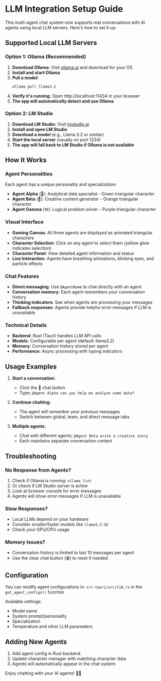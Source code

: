 # LLM Integration Setup Guide

This multi-agent chat system now supports real conversations with AI agents using local LLM servers. Here's how to set it up:

## Supported Local LLM Servers

### Option 1: Ollama (Recommended)
1. **Download Ollama**: Visit [ollama.ai](https://ollama.ai) and download for your OS
2. **Install and start Ollama**
3. **Pull a model**:
   ```bash
   ollama pull llama3.2
   ```
4. **Verify it's running**: Open http://localhost:11434 in your browser
5. **The app will automatically detect and use Ollama**

### Option 2: LM Studio
1. **Download LM Studio**: Visit [lmstudio.ai](https://lmstudio.ai)
2. **Install and open LM Studio**
3. **Download a model** (e.g., Llama 3.2 or similar)
4. **Start the local server** (usually on port 1234)
5. **The app will fall back to LM Studio if Ollama is not available**

## How It Works

### Agent Personalities
Each agent has a unique personality and specialization:

- **Agent Alpha** (🧠): Analytical data specialist - Green triangular character
- **Agent Beta** (🎨): Creative content generator - Orange triangular character  
- **Agent Gamma** (⚙️): Logical problem solver - Purple triangular character

### Visual Interface
- **Gaming Canvas**: All three agents are displayed as animated triangular characters
- **Character Selection**: Click on any agent to select them (yellow glow indicates selection)
- **Character Panel**: View detailed agent information and status
- **Live Interaction**: Agents have breathing animations, blinking eyes, and particle effects

### Chat Features
- **Direct messaging**: Use `@AgentName` to chat directly with an agent
- **Conversation memory**: Each agent remembers your conversation history
- **Thinking indicators**: See when agents are processing your messages
- **Fallback responses**: Agents provide helpful error messages if LLM is unavailable

### Technical Details
- **Backend**: Rust (Tauri) handles LLM API calls
- **Models**: Configurable per agent (default: llama3.2)
- **Memory**: Conversation history stored per agent
- **Performance**: Async processing with typing indicators

## Usage Examples

1. **Start a conversation**:
   - Click the 💬 chat button
   - Type: `@Agent Alpha can you help me analyze some data?`

2. **Continue chatting**:
   - The agent will remember your previous messages
   - Switch between global, team, and direct message tabs

3. **Multiple agents**:
   - Chat with different agents: `@Agent Beta write a creative story`
   - Each maintains separate conversation context

## Troubleshooting

### No Response from Agents?
1. Check if Ollama is running: `ollama list`
2. Or check if LM Studio server is active
3. Look at browser console for error messages
4. Agents will show error messages if LLM is unavailable

### Slow Responses?
- Local LLMs depend on your hardware
- Consider smaller/faster models like `llama3.2:1b`
- Check your GPU/CPU usage

### Memory Issues?
- Conversation history is limited to last 10 messages per agent
- Use the clear chat button (🗑️) to reset if needed

## Configuration

You can modify agent configurations in:
`src-tauri/src/lib.rs` in the `get_agent_configs()` function

Available settings:
- Model name
- System prompt/personality
- Specialization
- Temperature and other LLM parameters

## Adding New Agents

1. Add agent config in Rust backend
2. Update character manager with matching character data
3. Agents will automatically appear in the chat system

Enjoy chatting with your AI agents! 🤖✨
